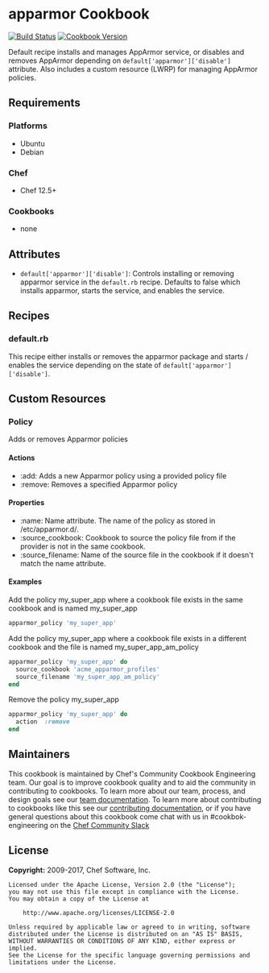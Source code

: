 # apparmor Cookbook

[![Build Status](https://travis-ci.org/chef-cookbooks/apparmor.svg?branch=master)](http://travis-ci.org/chef-cookbooks/apparmor) [![Cookbook Version](https://img.shields.io/cookbook/v/apparmor.svg)](https://supermarket.chef.io/cookbooks/apparmor)

Default recipe installs and manages AppArmor service, or disables and removes AppArmor depending on `default['apparmor']['disable']` attribute. Also includes a custom resource (LWRP) for managing AppArmor policies.

## Requirements

### Platforms

- Ubuntu
- Debian

### Chef

- Chef 12.5+

### Cookbooks

- none

## Attributes

- `default['apparmor']['disable']`: Controls installing or removing apparmor service in the `default.rb` recipe. Defaults to false which installs apparmor, starts the service, and enables the service.

## Recipes

### default.rb

This recipe either installs or removes the apparmor package and starts / enables the service depending on the state of `default['apparmor']['disable']`.

## Custom Resources

### Policy

Adds or removes Apparmor policies

#### Actions

- :add: Adds a new Apparmor policy using a provided policy file
- :remove: Removes a specified Apparmor policy

#### Properties

- :name: Name attribute. The name of the policy as stored in /etc/apparmor.d/.
- :source_cookbook: Cookbook to source the policy file from if the provider is not in the same cookbook.
- :source_filename: Name of the source file in the cookbook if it doesn't match the name attribute.

#### Examples

Add the policy my_super_app where a cookbook file exists in the same cookbook and is named my_super_app

```ruby
apparmor_policy 'my_super_app'
```

Add the policy my_super_app where a cookbook file exists in a different cookbook and the file is named my_super_app_am_policy

```ruby
apparmor_policy 'my_super_app' do
  source_cookbook 'acme_apparmor_profiles'
  source_filename 'my_super_app_am_policy'
end
```

Remove the policy my_super_app

```ruby
apparmor_policy 'my_super_app' do
  action  :remove
end
```

## Maintainers

This cookbook is maintained by Chef's Community Cookbook Engineering team. Our goal is to improve cookbook quality and to aid the community in contributing to cookbooks. To learn more about our team, process, and design goals see our [team documentation](https://github.com/chef-cookbooks/community_cookbook_documentation/blob/master/COOKBOOK_TEAM.MD). To learn more about contributing to cookbooks like this see our [contributing documentation](https://github.com/chef-cookbooks/community_cookbook_documentation/blob/master/CONTRIBUTING.MD), or if you have general questions about this cookbook come chat with us in #cookbok-engineering on the [Chef Community Slack](http://community-slack.chef.io/)

## License

**Copyright:** 2009-2017, Chef Software, Inc.

```
Licensed under the Apache License, Version 2.0 (the "License");
you may not use this file except in compliance with the License.
You may obtain a copy of the License at

    http://www.apache.org/licenses/LICENSE-2.0

Unless required by applicable law or agreed to in writing, software
distributed under the License is distributed on an "AS IS" BASIS,
WITHOUT WARRANTIES OR CONDITIONS OF ANY KIND, either express or implied.
See the License for the specific language governing permissions and
limitations under the License.
```
